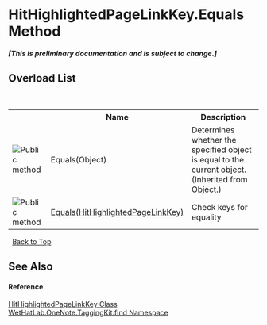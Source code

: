 # HitHighlightedPageLinkKey.Equals Method 
 _**\[This is preliminary documentation and is subject to change.\]**_


## Overload List
&nbsp;<table><tr><th></th><th>Name</th><th>Description</th></tr><tr><td>![Public method](media/pubmethod.gif "Public method")</td><td>Equals(Object)</td><td>
Determines whether the specified object is equal to the current object.
 (Inherited from Object.)</td></tr><tr><td>![Public method](media/pubmethod.gif "Public method")</td><td><a href="d7a824f6-e762-698e-7dc4-54b0a0d8537b.md">Equals(HitHighlightedPageLinkKey)</a></td><td>
Check keys for equality</td></tr></table>&nbsp;
<a href="#hithighlightedpagelinkkey.equals-method">Back to Top</a>

## See Also


#### Reference
<a href="43d8cc25-fcd9-1dfc-5430-924b77a33b44.md">HitHighlightedPageLinkKey Class</a><br /><a href="0e3a8efd-07d2-1709-b1cd-709153222081.md">WetHatLab.OneNote.TaggingKit.find Namespace</a><br />